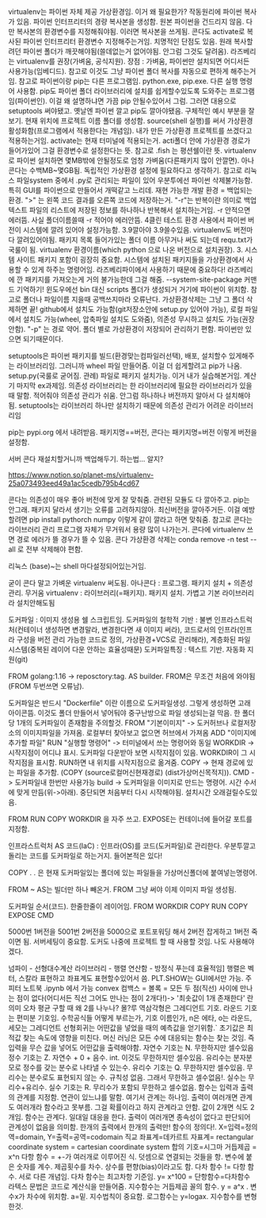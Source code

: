 virtualenv는 파이썬 자체 제공 가상환경임. 이거 왜 필요한가? 작동원리에 파이썬 복사가 있음. 파이썬 인터프리터의 경량 복사본을 생성함. 원본 파이썬을 건드리지 않음. 다만 복사본의 환경변수를 지정해줘야됨. 이러면 복사본을 쓰게됨. 콘다도 activate로 복사된 파이썬 인터프리터 환경변수 지정해주는거임. 치명적인 단점도 있음. 원래 복사할려던 파이썬 폴더가 깨끗해야됨(쓸데없는거 없어야됨. 안그럼 그것도 달려옴). 라즈베리는 virtualenv를 권장(가벼움, 공식지원). 장점 : 가벼움, 파이썬만 설치되면 어디서든 사용가능(임베디드). 참고로 이것도 그냥 파이썬 폴더 복사를 자동으로 편하게 해주는거임. 참고로 파이썬이랑 pip는 다른 프로그램임. python.exe, pip.exe. 다른 실행 명령어 사용함. pip도 파이썬 폴더 라이브러리에 설치를 쉽게할수있도록 도와주는 프로그램임(파이썬인). 이걸 왜 설명하냐면 가끔 pip 안될수있어서 그럼. 그러면 대용으로 setuptools 써야됐고. 옛날엔 파이썬 깔고 pip도 깔아야됐음. 구체적인 예시 부분을 잘 보기. 현재 위치에 프로젝트 이름 폴더를 생성함. source(shell 실행)를 써서 가상환경 활성화함(프로그램에서 적용한다는 개념임). 내가 만든 가상환경 프로젝트를 쓰겠다고 적용하는거임. activate는 현재 터미널에 적용되는거. acti폴더 안에 가상환경 경로가 들어가있어 그걸 환경변수로 설정한다는 뜻. 참고로 .fish 는 평션쉘이란 뜻. virtualenv로 파이썬 설치하면 몇MB밖에 안될정도로 엄청 가벼움(다른패키지 많이 안깔면). 아나콘다는 수백MB~몇GB됨. 독립적인 가상환경 설정에 필요하다고 생각하기. 참고로 리눅스 파일system 중에서 .py로 관리되는 파일이 있어 우분투에선 파이썬 삭제불가능함. 특히 GUI를 파이썬으로 만들어서 개떡같고 느리데. 재현 가능한 개발 환경 = 백업되는 환경. ">" 는 왼쪽 코드 결과를 오른쪽 코드에 저장하는거. "-r"는 반복이란 의미로 백업 텍스트 파일의 리스트에 저장된 정보를 하나하나 반복해서 설치하는거임. -r 안적으면 에러뜸. 사실 폴더이름쓸때 -r 적어야 에러안뜸. 4클린 테스트 환경 사용에서 파이썬 버전이 시스템에 깔려 있어야 설정가능함. 3.9깔아야 3.9쓸수있음. virtualenv도 버전마다 깔려있어야됨. 패키지 목록 들어가있는 폴더 이름 아무거나 써도 되는데 requ.txt가 국룰이 됨. virtualenv 환경이름(which python 으로 나온 버전으로 설치권장). 3. 시스템 사이트 패키지 포함이 굉장히 중요함. 시스템에 설치된 패키지들을 가상환경에서 사용할 수 있게 하주는 명령어임. 라즈베리파이에서 사용하기 때문에 중요하다! 라즈베리에 깐 패키지를 가져오는게 거의 불가능한데 그걸 해줌. --system-site-package 커맨드 기억하기! 윈도우에선 bin 대신 scripts 폴더가 생성되거 거기에 파이썬이 위치함. 참고로 폴더나 파일이름 지을때 공백쓰지마라 오류난다. 가상환경삭제는 그냥 그 폴더 삭제하면 끝! github에서 설치도 가능함(git저장소안에 setup.py 있어야 가능), 로컬 파일에서 설치도 가능(wheel, 압축파일 설치도 도와줌), 의존성 무시하고 설치도 가능(권장안함). "-p" 는 경로 약어. 폴더 별로 가상환경이 저장되어 관리하기 편함. 파이썬만 있으면 되기때문이다. 

setuptools은 파이썬 패키지를 빌드(환경맞는컴파일러선택), 배포, 설치할수 있게해주는 라이브러리임. 그러니까 wheel 파일 만들어줌. 이걸 더 쉽게할려고 pip가 나옴. setup.py(국룰로 굳어짐. 관례) 파일로 패키지 설치가능. 이거 내가 실습해본거임. 계산기 마지막 ex과제임. 의존성 라이브러리는 한 라이브러리에 필요한 라이브러리가 있을 때 말함. 적어줘야 의존성 관리가 쉬움. 안그럼 하나하나 버전까지 알아서 다 설치해야됨. setuptools는 라이브러리 하나만 설치하기 때문에 의존성 관리가 어려운 라이브러리임

pip는 pypi.org 에서 내려받음. 패키지명==버전, 콘다는 패키지명=버전 이렇게 버전을 설정함. 


서버 콘다 재설치할거니까 백업해두기. 하는법... 알지?

https://www.notion.so/planet-ms/virtualenv-25a073493eed49a1ac5cedb795b4cd67

콘다는 의존성이 매우 좋아 버전에 맞게 잘 맞춰줌. 관련된 모듈도 다 깔아주고. pip는 안그래. 패키지 달라서 생기는 오류를 고려하지않아. 최신버전을 깔아주거든. 이걸 예방할려면 pip install pythorch numpy 이렇게 같이 깔라고 하면 맞춰줌. 참고로 콘다는 라이브러리 관리 프로그램 자체가 무거워서 용량 많이 나가는거. 콘다에 virtualenv 쓰면 경로 에러가 뜰 경우가 뜰 수 있음. 콘다 가상환경 삭제는 conda remove -n test --all 로 전부 삭제해야 편함.

리눅스 (base)~는 shell 마다설정되어있는거임. 

굳이 콘다 말고 가벼운 virtualenv 써도됨. 
아나콘다 : 프로그램. 패키지 설치 + 의존성관리. 무거움
virtualenv : 라이브러리(=패키지). 패키지 설치. 가볍고 기본 라이브러리라 설치안해도됨



도커파일 : 이미지 생성용 쉘 스크립트임.
도커파일의 철학적 기반 : 불변 인프라스트럭처(컨테이너 생성하면 변경말라, 변경한다면 새 이미지 써라), 코드로서의 인프라(인프라 구성을 버전 관리 가능한 코드로 정의, 가상환경+VCS로 관리해라), 계층화된 파일 시스템(중복된 레이어 다운 안하는 효율성때문)
도커파일특징 : 텍스트 기반. 자동화 지원(git)

FROM golang:1.16 -> reposctory:tag. AS builder. FROM은 무조건 처음에 와야됨(FROM 두번쓰면 오류남).

도커파일은 반드시 "Dockerfile" 이란 이름으로 도커파일생성. 그렇게 생성하면 고래 아이콘뜸. 이것도 폴더 만들어서 넣어둬야 중구난방으로 파일 생성되는걸 막음. 한 폴더당 1개의 도커파일이 존재함을 주의할것.
FROM "기본이미지" -> 도커허브나 로컬저장소의 이미지파일을 가져옴. 로컬부터 찾아보고 없으면 허브에서 가져옴
ADD "이미지에 추가할 파일"
RUN "실행할 명령어" -> 터미널에서 쓰는 명령어와 동일
WORKDIR -> 시작지점이 어디냐 표시. 도커파일 다운받아 보면 시작지점이 있음. WORKDIR이 그 시작지점을 표시함. RUN하면 내 위치를 시작지점으로 옮겨줌.
COPY -> 현재 경로에 있는 파일을 추가함. (COPY (source로컬머신현재경로) (dist가상머신목적지)). 
CMD -> 도커파일내 한번만 사용가능
build -> 도커파일을 이미지로 만드는 명령어. 시간 수서에 맞게 만듬(위->아래). 중단되면 처음부터 다시 시작해야됨. 설치시간 오래걸릴수도있음.

FROM RUN COPY WORKDIR 을 자주 쓰고. EXPOSE는 컨테이너에 들어갈 포트를 지정함.

인프라스트럭처 AS 코드(IaC) : 인프라(OS)를 코드(도커파일)로 관리한다. 우분투깔고 돌리는 코드를 도커파일로 하는거지. 들어본적은 있다!

COPY . . 은 현재 도커파일있는 폴더에 있는 파일들을 가상머신폴더에 붙여넣는명령어. 

FROM ~ AS는 빌더만 하나 빼온거.
FROM 그냥 써야 이제 이미지 파일 생성됨. 

도커파일 순서(코드). 한줄한줄이 레이어임.
FROM
WORKDIR
COPY
RUN
COPY
EXPOSE
CMD

5000번 1버전을 5001번 2버전을 5000으로 포트포워딩 해서 2버전 잡게하고 1버전 죽이면 됨. 서버세팅이 중요함. 도커도 나중에 프로젝트 할 때 사용할 것임. 나도 사용해야겠다.  

넘파이 - 선형대수계산 라이브러리 - 행렬 연산함 - 방정식 푸는데 효율적임]
행렬은 벡터, 스칼라 표현하고 좌표계도 표현할수있어서 씀.
PLT.SHOW는 GUI에서만 가능. 주피터 노트북 .ipynb 에서 가능
convex 컴백스 = 볼록 = 모든 두 점(직선) 사이에 만나는 점이 없다(어디서든 직선 그어도 만나는 점이 2개다!)-> '최솟값이 1개 존재한다' 란 의미
오차 평균 구할 때 왜 2를 나누나? 몰?루
역삼각형은 그레디언트 기호. 라운드 기호는 편미분 기호임.
수학공식들 어떻게 부르는가, 기호 이름인가, n은 에타, o는 라운드, 세모는 그레디언트
선형회귀는 어떤값을 넣었을 때의 예측값을 얻기위함.`
초기값은 최적값 찾는 속도에 영향을 미친다. 
머신 러닝은 모든 수에 대응되는 함수는 찾는 것임. 즉 입력을 무슨 값을 넣어도 어떤값을 출력해야함.
자연수 기호는 N. 무한하지만 셀수있음
정수 기호는 Z. 자연수 + 0 + 음수. int. 이것도 무한하지만 셀수있음.
유리수는 분자분모로 정수를 갖는 분수로 나타낼 수 있는수. 유리수 기호는 Q. 무한하지만 셀수있음. 
무리수는 분수로도 표현되지 않는 수. 규칙성 없음. 그래서 무한하고 셀수없음!.
실수는 무리수+유리수. 실수 기호는 R. 무리수가 포함되 무한하고 셀수없음.
함수는 입력과 출력의 관계를 지정함. 연관이 있느냐를 말함. 여기서 관계는 하나임. 출력이 여러개면 관계도 여러개라 함수라고 못부름. 그걸 확률이라고 하지 관계라고 안함. 값이 2개면 식도 2개임. 함수는 관계다. 일대일 대응을 한다. 출력이 여러개면 종속성이 없다고 판단되어 관계성이 없음을 의미함. 한개의 출력에서 한개의 출력만! 함수의 정의다!. X=입력=정의역=domain, Y=출력=공역=codomain 
직교 좌표계=데카르트 자표계= rectangular coordinate system = cartesian coordinate system
합의 기호=시그마
거듭제곱 = x^n
다항 함수 = +-가 여러개로 이루어진 식. 덧셈으로 연결되는 것들을 항. 변수에 붙은 숫자를 계수. 제곱횟수를 차수. 상수를 편향(bias)이라고도 함.
다차 함수 != 다항 함수. 서로 다른 개념임.
다차 함수는 최고차항 기준임. y= x^100 = 단항함수=다차함수
라텍스 문법은 코드로 계산식을 만들어줌. 
지수함수는 거듭제곱 꼴의 함수. y = a^x . 변수x가 차수에 위치함.  a=밑. 지수법칙이 중요함.
로그함수는 y=logax. 지수함수를 변형한것.